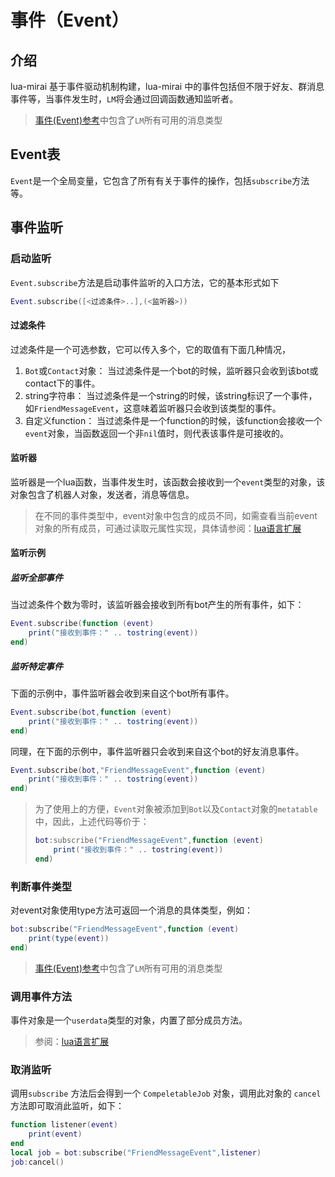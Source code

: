 # 事件（Event）

## 介绍
lua-mirai 基于事件驱动机制构建，lua-mirai 中的事件包括但不限于好友、群消息事件等，当事件发生时，`LM`将会通过回调函数通知监听者。

> [事件(Event)参考](../reference/event.md)中包含了`LM`所有可用的消息类型

## Event表
`Event`是一个全局变量，它包含了所有有关于事件的操作，包括`subscribe`方法等。

## 事件监听

### 启动监听
`Event.subscribe`方法是启动事件监听的入口方法，它的基本形式如下

```lua
Event.subscribe([<过滤条件>..],(<监听器>))
```

#### 过滤条件
过滤条件是一个可选参数，它可以传入多个，它的取值有下面几种情况，
1. `Bot`或`Contact`对象：
当过滤条件是一个bot的时候，监听器只会收到该bot或contact下的事件。
2. string字符串：
当过滤条件是一个string的时候，该string标识了一个事件，如`FriendMessageEvent`，这意味着监听器只会收到该类型的事件。
3. 自定义function：
当过滤条件是一个function的时候，该function会接收一个`event`对象，当函数返回一个非`nil`值时，则代表该事件是可接收的。

#### 监听器
监听器是一个lua函数，当事件发生时，该函数会接收到一个`event`类型的对象，该对象包含了机器人对象，发送者，消息等信息。

> 在不同的事件类型中，event对象中包含的成员不同，如需查看当前event对象的所有成员，可通过读取元属性实现，具体请参阅：[lua语言扩展](../reference/libs/luaex.md)

#### 监听示例

##### 监听全部事件
当过滤条件个数为零时，该监听器会接收到所有bot产生的所有事件，如下：
```lua
Event.subscribe(function (event)
    print("接收到事件：" .. tostring(event))
end)
```
##### 监听特定事件

下面的示例中，事件监听器会收到来自这个bot所有事件。

```lua
Event.subscribe(bot,function (event)
    print("接收到事件：" .. tostring(event))
end)
```

同理，在下面的示例中，事件监听器只会收到来自这个bot的好友消息事件。

```lua
Event.subscribe(bot,"FriendMessageEvent",function (event)
    print("接收到事件：" .. tostring(event))
end)
```

> 为了使用上的方便，`Event`对象被添加到`Bot`以及`Contact`对象的`metatable`中，因此，上述代码等价于：
> ```lua
> bot:subscribe("FriendMessageEvent",function (event)
>     print("接收到事件：" .. tostring(event))
> end)
> ```

### 判断事件类型
对event对象使用type方法可返回一个消息的具体类型，例如：
```lua
bot:subscribe("FriendMessageEvent",function (event)
    print(type(event))
end)
```

> [事件(Event)参考](../reference/event.md)中包含了`LM`所有可用的消息类型

### 调用事件方法
事件对象是一个`userdata`类型的对象，内置了部分成员方法。
> 参阅：[lua语言扩展](../reference/libs/luaex.md)

### 取消监听
调用`subscribe` 方法后会得到一个 `CompeletableJob` 对象，调用此对象的 `cancel` 方法即可取消此监听，如下：
``` lua
function listener(event)
    print(event)
end
local job = bot:subscribe("FriendMessageEvent",listener)
job:cancel()
```